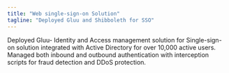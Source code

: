 ```yaml
---
title: "Web single-sign-on Solution" 
tagline: "Deployed Gluu and Shibboleth for SSO"
---
```


Deployed Gluu- Identity and Access management solution for Single-sign-on solution integrated with Active Directory for over 10,000 active users. Managed both inbound and outbound authentication with interception scripts for fraud detection and DDoS protection.

